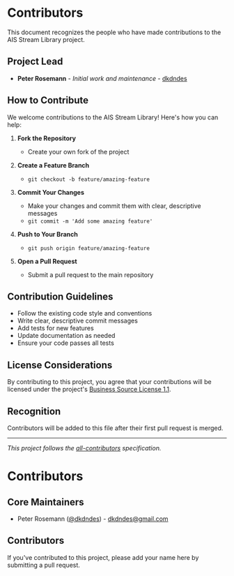 # Contributors

This document recognizes the people who have made contributions to the AIS Stream Library project.

## Project Lead

- **Peter Rosemann** - *Initial work and maintenance* - [dkdndes](https://github.com/dkdndes)

## How to Contribute

We welcome contributions to the AIS Stream Library! Here's how you can help:

1. **Fork the Repository**
   - Create your own fork of the project

2. **Create a Feature Branch**
   - `git checkout -b feature/amazing-feature`

3. **Commit Your Changes**
   - Make your changes and commit them with clear, descriptive messages
   - `git commit -m 'Add some amazing feature'`

4. **Push to Your Branch**
   - `git push origin feature/amazing-feature`

5. **Open a Pull Request**
   - Submit a pull request to the main repository

## Contribution Guidelines

- Follow the existing code style and conventions
- Write clear, descriptive commit messages
- Add tests for new features
- Update documentation as needed
- Ensure your code passes all tests

## License Considerations

By contributing to this project, you agree that your contributions will be licensed under the project's [Business Source License 1.1](LICENSE).

## Recognition

Contributors will be added to this file after their first pull request is merged.

---

*This project follows the [all-contributors](https://github.com/all-contributors/all-contributors) specification.*
# Contributors

## Core Maintainers

- Peter Rosemann ([@dkdndes](https://github.com/dkdndes)) - <dkdndes@gmail.com>

## Contributors

If you've contributed to this project, please add your name here by submitting a pull request.
